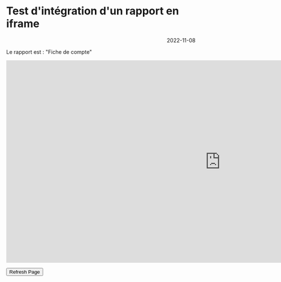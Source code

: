 # Test d'intégration d'un rapport en iframe

<p style="text-align: right;">2022-11-08</p>

Le rapport est : "Fiche de compte"

<iframe title="Fiche de Compte" width="1140" height="541.25" src="https://app.powerbi.com/reportEmbed?reportId=fb72f89c-c0b5-4e92-a22f-f93d6d4a2c31&autoAuth=true&ctid=ddfab5ca-1b5b-40d1-9e74-636abded58fd" frameborder="0" allowFullScreen="true"></iframe>


<button onClick="window.location.reload();">Refresh Page</button>